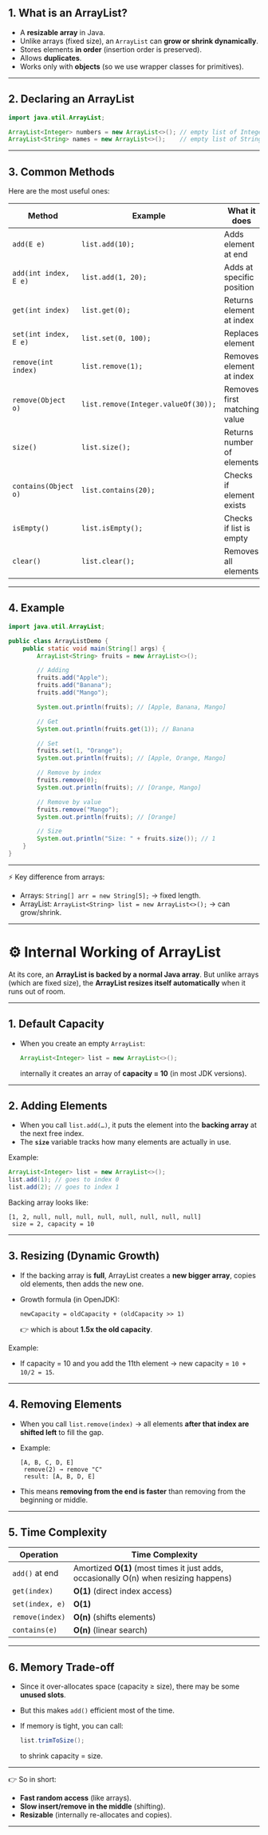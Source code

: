 ## 1. What is an ArrayList?

* A **resizable array** in Java.
* Unlike arrays (fixed size), an `ArrayList` can **grow or shrink dynamically**.
* Stores elements **in order** (insertion order is preserved).
* Allows **duplicates**.
* Works only with **objects** (so we use wrapper classes for primitives).

---

## 2. Declaring an ArrayList

```java
import java.util.ArrayList;

ArrayList<Integer> numbers = new ArrayList<>(); // empty list of Integers
ArrayList<String> names = new ArrayList<>();    // empty list of Strings
```

---

## 3. Common Methods

Here are the most useful ones:

| Method                | Example                             | What it does                 |
| --------------------- | ----------------------------------- | ---------------------------- |
| `add(E e)`            | `list.add(10);`                     | Adds element at end          |
| `add(int index, E e)` | `list.add(1, 20);`                  | Adds at specific position    |
| `get(int index)`      | `list.get(0);`                      | Returns element at index     |
| `set(int index, E e)` | `list.set(0, 100);`                 | Replaces element             |
| `remove(int index)`   | `list.remove(1);`                   | Removes element at index     |
| `remove(Object o)`    | `list.remove(Integer.valueOf(30));` | Removes first matching value |
| `size()`              | `list.size();`                      | Returns number of elements   |
| `contains(Object o)`  | `list.contains(20);`                | Checks if element exists     |
| `isEmpty()`           | `list.isEmpty();`                   | Checks if list is empty      |
| `clear()`             | `list.clear();`                     | Removes all elements         |

---

## 4. Example

```java
import java.util.ArrayList;

public class ArrayListDemo {
    public static void main(String[] args) {
        ArrayList<String> fruits = new ArrayList<>();

        // Adding
        fruits.add("Apple");
        fruits.add("Banana");
        fruits.add("Mango");

        System.out.println(fruits); // [Apple, Banana, Mango]

        // Get
        System.out.println(fruits.get(1)); // Banana

        // Set
        fruits.set(1, "Orange");
        System.out.println(fruits); // [Apple, Orange, Mango]

        // Remove by index
        fruits.remove(0);
        System.out.println(fruits); // [Orange, Mango]

        // Remove by value
        fruits.remove("Mango");
        System.out.println(fruits); // [Orange]

        // Size
        System.out.println("Size: " + fruits.size()); // 1
    }
}
```

---

⚡ Key difference from arrays:

* Arrays: `String[] arr = new String[5];` → fixed length.
* ArrayList: `ArrayList<String> list = new ArrayList<>();` → can grow/shrink.

---


# ⚙️ Internal Working of **ArrayList**

At its core, an **ArrayList is backed by a normal Java array**.
But unlike arrays (which are fixed size), the **ArrayList resizes itself automatically** when it runs out of room.

---

## 1. Default Capacity

* When you create an empty `ArrayList`:

  ```java
  ArrayList<Integer> list = new ArrayList<>();
  ```

  internally it creates an array of **capacity = 10** (in most JDK versions).

---

## 2. Adding Elements

* When you call `list.add(…)`, it puts the element into the **backing array** at the next free index.
* The **`size`** variable tracks how many elements are actually in use.

Example:

```java
ArrayList<Integer> list = new ArrayList<>();
list.add(1); // goes to index 0
list.add(2); // goes to index 1
```

Backing array looks like:

```
[1, 2, null, null, null, null, null, null, null, null]
 size = 2, capacity = 10
```

---

## 3. Resizing (Dynamic Growth)

* If the backing array is **full**, ArrayList creates a **new bigger array**, copies old elements, then adds the new one.
* Growth formula (in OpenJDK):

  ```
  newCapacity = oldCapacity + (oldCapacity >> 1)
  ```

  👉 which is about **1.5x the old capacity**.

Example:

* If capacity = 10 and you add the 11th element →
  new capacity = `10 + 10/2 = 15`.

---

## 4. Removing Elements

* When you call `list.remove(index)` →
  all elements **after that index are shifted left** to fill the gap.
* Example:

  ```
  [A, B, C, D, E]
   remove(2) → remove "C"
   result: [A, B, D, E]
  ```
* This means **removing from the end is faster** than removing from the beginning or middle.

---

## 5. Time Complexity

| Operation       | Time Complexity                                                                       |
| --------------- | ------------------------------------------------------------------------------------- |
| `add()` at end  | Amortized **O(1)** (most times it just adds, occasionally O(n) when resizing happens) |
| `get(index)`    | **O(1)** (direct index access)                                                        |
| `set(index, e)` | **O(1)**                                                                              |
| `remove(index)` | **O(n)** (shifts elements)                                                            |
| `contains(e)`   | **O(n)** (linear search)                                                              |

---

## 6. Memory Trade-off

* Since it over-allocates space (capacity ≥ size), there may be some **unused slots**.
* But this makes `add()` efficient most of the time.
* If memory is tight, you can call:

  ```java
  list.trimToSize();
  ```

  to shrink capacity = size.

---

👉 So in short:

* **Fast random access** (like arrays).
* **Slow insert/remove in the middle** (shifting).
* **Resizable** (internally re-allocates and copies).

---
